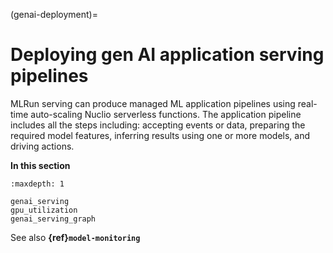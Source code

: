 (genai-deployment)=
# Deploying gen AI application serving pipelines

MLRun serving can produce managed ML application pipelines using real-time auto-scaling Nuclio serverless functions. 
The application pipeline includes all the steps including: accepting events or data, preparing the required model features, 
inferring results using one or more models, and driving actions.

**In this section**

```{toctree}
:maxdepth: 1

genai_serving
gpu_utilization
genai_serving_graph
```

See also **{ref}`model-monitoring`**
